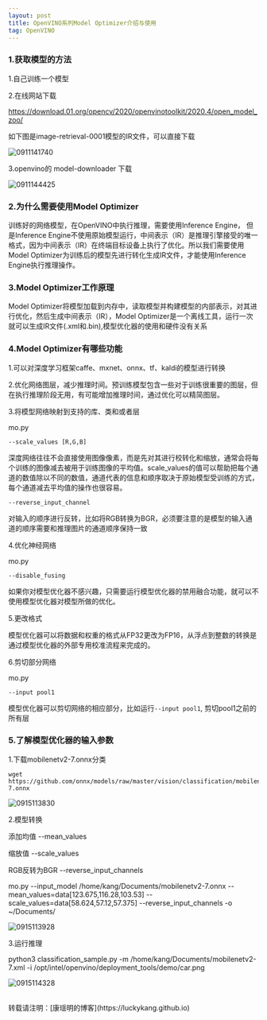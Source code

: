 ```yaml
---
layout: post
title: OpenVINO系列Model Optimizer介绍与使用
tag: OpenVINO
---
```



### 1.获取模型的方法

1.自己训练一个模型

2.在线网站下载

https://download.01.org/opencv/2020/openvinotoolkit/2020.4/open_model_zoo/ 

如下图是image-retrieval-0001模型的IR文件，可以直接下载

![0911141740](https://cdn.jsdelivr.net/gh/luckykang/picture_bed/blogs_images/0911141740.png)

3.openvino的 model-downloader 下载

![0911144425](https://cdn.jsdelivr.net/gh/luckykang/picture_bed/blogs_images/0911144425.png)

### 2.为什么需要使用Model Optimizer

训练好的网络模型，在OpenVINO中执行推理，需要使用Inference Engine，
但是Inference Engine不使用原始模型运行，中间表示（IR）是推理引擎接受的唯一格式，因为中间表示（IR）在终端目标设备上执行了优化。所以我们需要使用Model Optimizer为训练后的模型先进行转化生成IR文件，才能使用Inference Engine执行推理操作。

### 3.Model Optimizer工作原理

Model Optimizer将模型加载到内存中，读取模型并构建模型的内部表示，对其进行优化，然后生成中间表示（IR），Model Optimizer是一个离线工具，运行一次就可以生成IR文件(.xml和.bin),模型优化器的使用和硬件没有关系

### 4.Model Optimizer有哪些功能

1.可以对深度学习框架caffe、mxnet、onnx、tf、kaldi的模型进行转换

2.优化网络图层，减少推理时间。预训练模型包含一些对于训练很重要的图层，但在执行推理阶段无用，有可能增加推理时间，通过优化可以精简图层。

3.将模型网络映射到支持的库、类和或者层

mo.py

    --scale_values [R,G,B]

深度网络往往不会直接使用图像像素，而是先对其进行校转化和缩放，通常会将每个训练的图像减去被用于训练图像的平均值。scale_values的值可以帮助把每个通道的数值除以不同的数值，通道代表的信息和顺序取决于原始模型受训练的方式，每个通道减去平均值的操作也很容易。

    --reverse_input_channel

对输入的顺序进行反转，比如将RGB转换为BGR，必须要注意的是模型的输入通道的顺序需要和推理图片的通道顺序保持一致

4.优化神经网络

mo.py

    --disable_fusing

如果你对模型优化器不感兴趣，只需要运行模型优化器的禁用融合功能，就可以不使用模型优化器对模型所做的优化。

5.更改格式

模型优化器可以将数据和权重的格式从FP32更改为FP16，从浮点到整数的转换是通过模型优化器的外部专用校准流程来完成的。

6.剪切部分网络

mo.py

    --input pool1

模型优化器可以剪切网络的相应部分，比如运行`--input pool1`, 剪切pool1之前的所有层

### 5.了解模型优化器的输入参数

1.下载mobilenetv2-7.onnx分类

    wget https://github.com/onnx/models/raw/master/vision/classification/mobilenet/model/mobilenetv2-7.onnx

![0915113830](https://cdn.jsdelivr.net/gh/luckykang/picture_bed/blogs_images/0915113830.png)

2.模型转换

添加均值 --mean_values 

缩放值 --scale_values

RGB反转为BGR --reverse_input_channels

mo.py  --input_model /home/kang/Documents/mobilenetv2-7.onnx      --mean_values=data[123.675,116.28,103.53] --scale_values=data[58.624,57.12,57.375]  --reverse_input_channels -o ~/Documents/

![0915113928](https://cdn.jsdelivr.net/gh/luckykang/picture_bed/blogs_images/0915113928.png)

3.运行推理

python3 classification_sample.py  -m  /home/kang/Documents/mobilenetv2-7.xml -i /opt/intel/openvino/deployment_tools/demo/car.png

![0915114328](https://cdn.jsdelivr.net/gh/luckykang/picture_bed/blogs_images/0915114328.png)

<br>
转载请注明：[康瑶明的博客](https://luckykang.github.io)